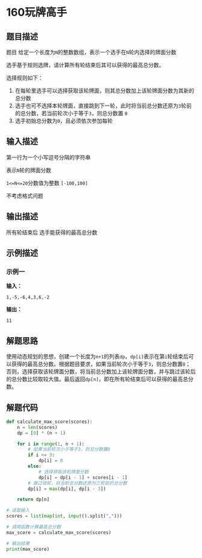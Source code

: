 # 160玩牌高手

## 题目描述

题目 给定一个长度为`N`的整数数组，表示一个选手在`N`轮内选择的牌面分数 

选手基于规则选牌，请计算所有轮结束后其可以获得的最高总分数。

 选择规则如下：

1.  在每轮里选手可以选择获取该轮牌面，则其总分数加上该轮牌面分数为其新的总分数 
2. 选手也可不选择本轮牌面，直接跳到下一轮，此时将当前总分数还原为`3`轮前的总分数，若当前轮次小于等于`3`，则总分数置 `0`
3. 选手初始总分数为`0`，且必须依次参加每轮

## 输入描述

第一行为一个小写逗号分隔的字符串

 表示`N`轮的牌面分数 

`1<=N<=20`分数值为整数 `[-100,100]` 

 不考虑格式问题 

## 输出描述

所有轮结束后 选手能获得的最高总分数

## 示例描述

### 示例一

**输入：**

```text
1,-5,-6,4,3,6,-2
```

**输出：**

```text
11
```

## 解题思路

使用动态规划的思想，创建一个长度为`n+1`的列表`dp`，`dp[i]`表示在第`i`轮结束后可以获得的最高总分数。根据题目要求，如果当前轮次小于等于`3`，则总分数置`0`；否则，选择获取该轮牌面分数，将当前总分数加上该轮牌面分数，并与跳过该轮后的总分数比较取较大值。最后返回`dp[n]`，即在所有轮结束后可以获得的最高总分数。

## 解题代码

```python
def calculate_max_score(scores):
    n = len(scores)
    dp = [0] * (n + 1)

    for i in range(1, n + 1):
        # 如果当前轮次小于等于3，则总分数置0
        if i <= 3:
            dp[i] = 0
        else:
            # 选择获取该轮牌面分数
            dp[i] = dp[i - 1] + scores[i - 1]
        # 跳过该轮，将当前总分数还原为三轮前的总分数
        dp[i] = max(dp[i], dp[i - 3])

    return dp[n]

# 读取输入
scores = list(map(int, input().split(",")))

# 调用函数计算最高总分数
max_score = calculate_max_score(scores)

# 输出结果
print(max_score)
```

